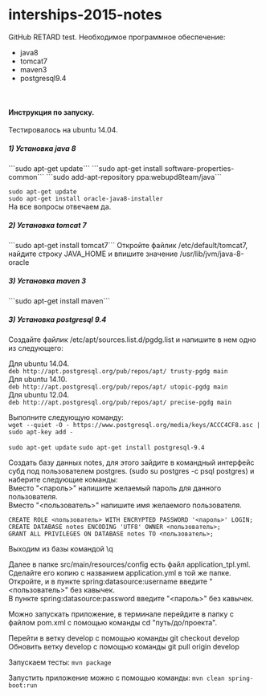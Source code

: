 # interships-2015-notes
GitHub RETARD test.
Необходимое программное обеспечение:
<ul>
<li>java8</li>
<li>tomcat7</li>
<li>maven3</li>
<li>postgresql9.4</li>
</ul>
<br>
<h4>Инструкция по запуску.</h4>
Тестировалось на ubuntu 14.04.
<h5>1) Установка java 8</h5>
```sudo apt-get update```  
```sudo apt-get install software-properties-common```  
```sudo add-apt-repository ppa:webupd8team/java```  

```sudo apt-get update```  
```sudo apt-get install oracle-java8-installer```  
На все вопросы отвечаем да.<br>

<h5>2) Установка tomcat 7</h5>
```sudo apt-get install tomcat7```  
Откройте файлик /etc/default/tomcat7, найдите строку JAVA_HOME и впишите значение /usr/lib/jvm/java-8-oracle<br>

<h5>3) Установка maven 3</h5>
```sudo apt-get install maven```  

<h5>3) Установка postgresql 9.4</h5>
Создайте файлик /etc/apt/sources.list.d/pgdg.list и напишите в нем одно из следующего:<br>

Для ubuntu 14.04.<br>
```deb http://apt.postgresql.org/pub/repos/apt/ trusty-pgdg main```  
Для ubuntu 14.10.<br>
```deb http://apt.postgresql.org/pub/repos/apt/ utopic-pgdg main```  
Для ubuntu 12.04.<br>
```deb http://apt.postgresql.org/pub/repos/apt/ precise-pgdg main```  

Выполните следующую команду:<br>
```wget --quiet -O - https://www.postgresql.org/media/keys/ACCC4CF8.asc | sudo apt-key add -```  

```sudo apt-get update```
```sudo apt-get install postgresql-9.4```  

Создать базу данных notes, для этого зайдите в командный интерфейс субд под пользователем postgres.
(sudo su postgres -c psql postgres) и наберите следующие команды:  
 Вместо "<пароль>" напишите желаемый пароль для данного пользователя.  
 Вместо "<пользователь>" напишите имя желаемого пользователя.  

```CREATE ROLE <пользователь> WITH ENCRYPTED PASSWORD '<пароль>' LOGIN;```  
```CREATE DATABASE notes ENCODING 'UTF8' OWNER <пользователь>;```  
```GRANT ALL PRIVILEGES ON DATABASE notes TO <пользователь>;```  

Выходим из базы командой \q<br>

Далее в папке src/main/resources/config есть файл application_tpl.yml.  
Сделайте его копию с названием application.yml в той же папке.  
Откройте, и в пункте spring:datasource:username введите "<пользователь>" без кавычек.  
В пункте spring:datasource:password введите "<пароль>" без кавычек.  

Можно запускать приложение, в терминале перейдите в папку с файлом pom.xml с помощью команды cd "путь/до/проекта".<br>

Перейти в ветку develop с помощью команды git checkout develop<br>
Обновить ветку develop с помощью команды git pull origin develop<br>

Запускаем тесты:
```mvn package```

Запустить приложение можно с помощью команды:
```mvn clean spring-boot:run```

